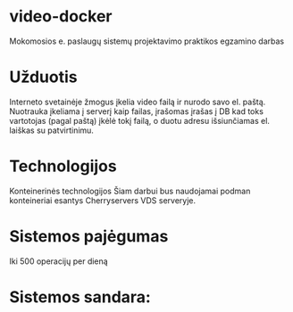 # video-docker
Mokomosios e. paslaugų sistemų projektavimo praktikos egzamino darbas 
# Užduotis
Interneto svetainėje žmogus įkelia video failą ir nurodo savo el. paštą. Nuotrauka įkeliama į serverį kaip failas, įrašomas įrašas į DB kad toks vartotojas (pagal paštą) įkėlė tokį failą, o duotu adresu išsiunčiamas el. laiškas su patvirtinimu. 
# Technologijos
Konteinerinės technologijos
Šiam darbui bus naudojamai podman konteineriai esantys Cherryservers VDS serveryje.
# Sistemos pajėgumas
Iki 500 operacijų per dieną

# Sistemos sandara:
